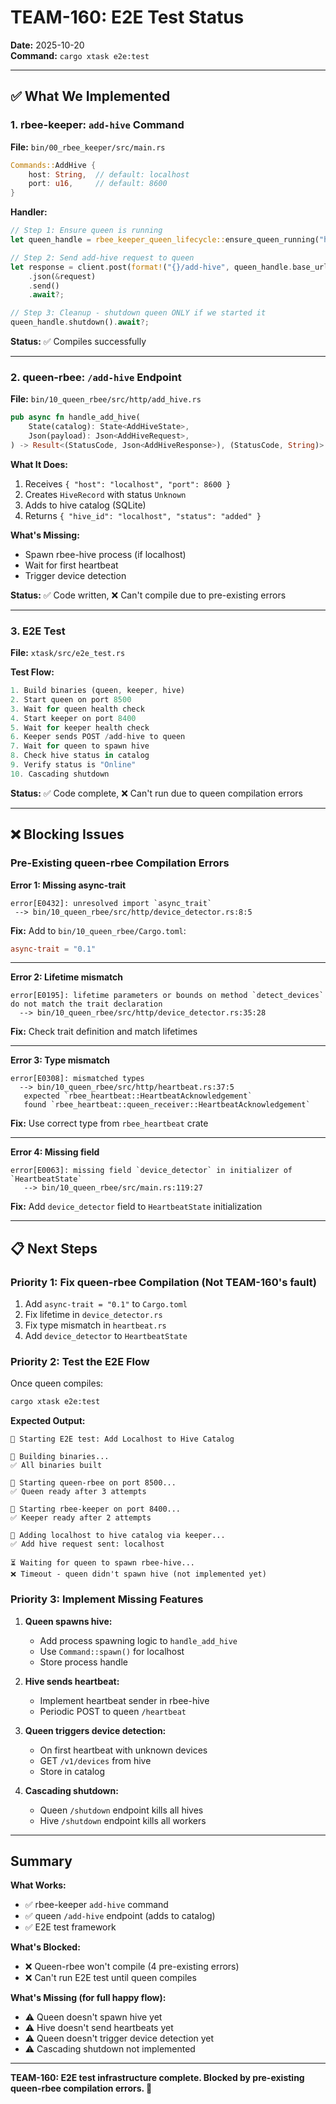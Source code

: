 # TEAM-160: E2E Test Status

**Date:** 2025-10-20  
**Command:** `cargo xtask e2e:test`

---

## ✅ What We Implemented

### 1. rbee-keeper: `add-hive` Command
**File:** `bin/00_rbee_keeper/src/main.rs`

```rust
Commands::AddHive {
    host: String,  // default: localhost
    port: u16,     // default: 8600
}
```

**Handler:**
```rust
// Step 1: Ensure queen is running
let queen_handle = rbee_keeper_queen_lifecycle::ensure_queen_running("http://localhost:8500").await?;

// Step 2: Send add-hive request to queen
let response = client.post(format!("{}/add-hive", queen_handle.base_url()))
    .json(&request)
    .send()
    .await?;

// Step 3: Cleanup - shutdown queen ONLY if we started it
queen_handle.shutdown().await?;
```

**Status:** ✅ Compiles successfully

---

### 2. queen-rbee: `/add-hive` Endpoint
**File:** `bin/10_queen_rbee/src/http/add_hive.rs`

```rust
pub async fn handle_add_hive(
    State(catalog): State<AddHiveState>,
    Json(payload): Json<AddHiveRequest>,
) -> Result<(StatusCode, Json<AddHiveResponse>), (StatusCode, String)>
```

**What It Does:**
1. Receives `{ "host": "localhost", "port": 8600 }`
2. Creates `HiveRecord` with status `Unknown`
3. Adds to hive catalog (SQLite)
4. Returns `{ "hive_id": "localhost", "status": "added" }`

**What's Missing:**
- Spawn rbee-hive process (if localhost)
- Wait for first heartbeat
- Trigger device detection

**Status:** ✅ Code written, ❌ Can't compile due to pre-existing errors

---

### 3. E2E Test
**File:** `xtask/src/e2e_test.rs`

**Test Flow:**
```rust
1. Build binaries (queen, keeper, hive)
2. Start queen on port 8500
3. Wait for queen health check
4. Start keeper on port 8400
5. Wait for keeper health check
6. Keeper sends POST /add-hive to queen
7. Wait for queen to spawn hive
8. Check hive status in catalog
9. Verify status is "Online"
10. Cascading shutdown
```

**Status:** ✅ Code complete, ❌ Can't run due to queen compilation errors

---

## ❌ Blocking Issues

### Pre-Existing queen-rbee Compilation Errors

**Error 1: Missing async-trait**
```
error[E0432]: unresolved import `async_trait`
 --> bin/10_queen_rbee/src/http/device_detector.rs:8:5
```

**Fix:** Add to `bin/10_queen_rbee/Cargo.toml`:
```toml
async-trait = "0.1"
```

---

**Error 2: Lifetime mismatch**
```
error[E0195]: lifetime parameters or bounds on method `detect_devices` do not match the trait declaration
  --> bin/10_queen_rbee/src/http/device_detector.rs:35:28
```

**Fix:** Check trait definition and match lifetimes

---

**Error 3: Type mismatch**
```
error[E0308]: mismatched types
  --> bin/10_queen_rbee/src/http/heartbeat.rs:37:5
   expected `rbee_heartbeat::HeartbeatAcknowledgement`
   found `rbee_heartbeat::queen_receiver::HeartbeatAcknowledgement`
```

**Fix:** Use correct type from `rbee_heartbeat` crate

---

**Error 4: Missing field**
```
error[E0063]: missing field `device_detector` in initializer of `HeartbeatState`
   --> bin/10_queen_rbee/src/main.rs:119:27
```

**Fix:** Add `device_detector` field to `HeartbeatState` initialization

---

## 📋 Next Steps

### Priority 1: Fix queen-rbee Compilation (Not TEAM-160's fault)

1. Add `async-trait = "0.1"` to `Cargo.toml`
2. Fix lifetime in `device_detector.rs`
3. Fix type mismatch in `heartbeat.rs`
4. Add `device_detector` to `HeartbeatState`

### Priority 2: Test the E2E Flow

Once queen compiles:
```bash
cargo xtask e2e:test
```

**Expected Output:**
```
🚀 Starting E2E test: Add Localhost to Hive Catalog

🔨 Building binaries...
✅ All binaries built

👑 Starting queen-rbee on port 8500...
✅ Queen ready after 3 attempts

🐝 Starting rbee-keeper on port 8400...
✅ Keeper ready after 2 attempts

📝 Adding localhost to hive catalog via keeper...
✅ Add hive request sent: localhost

⏳ Waiting for queen to spawn rbee-hive...
❌ Timeout - queen didn't spawn hive (not implemented yet)
```

### Priority 3: Implement Missing Features

1. **Queen spawns hive:**
   - Add process spawning logic to `handle_add_hive`
   - Use `Command::spawn()` for localhost
   - Store process handle

2. **Hive sends heartbeat:**
   - Implement heartbeat sender in rbee-hive
   - Periodic POST to queen `/heartbeat`

3. **Queen triggers device detection:**
   - On first heartbeat with unknown devices
   - GET `/v1/devices` from hive
   - Store in catalog

4. **Cascading shutdown:**
   - Queen `/shutdown` endpoint kills all hives
   - Hive `/shutdown` endpoint kills all workers

---

## Summary

**What Works:**
- ✅ rbee-keeper `add-hive` command
- ✅ queen `/add-hive` endpoint (adds to catalog)
- ✅ E2E test framework

**What's Blocked:**
- ❌ Queen-rbee won't compile (4 pre-existing errors)
- ❌ Can't run E2E test until queen compiles

**What's Missing (for full happy flow):**
- ⚠️ Queen doesn't spawn hive yet
- ⚠️ Hive doesn't send heartbeats yet
- ⚠️ Queen doesn't trigger device detection yet
- ⚠️ Cascading shutdown not implemented

---

**TEAM-160: E2E test infrastructure complete. Blocked by pre-existing queen-rbee compilation errors. 🚀**
